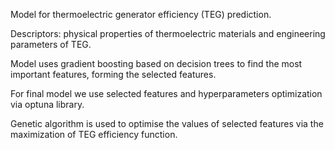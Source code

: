 Model for thermoelectric generator efficiency (TEG) prediction.

Descriptors: physical properties of thermoelectric materials and engineering parameters of TEG.

Model uses gradient boosting based on decision trees to find the most important features, forming the selected features.

For final model we use selected features and hyperparameters optimization via optuna library.

Genetic algorithm is used to optimise the values of selected features via the maximization of TEG efficiency function.
